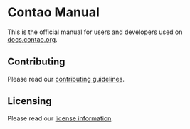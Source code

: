 # Contao Manual

This is the official manual for users and developers used on [docs.contao.org](https://docs.contao.org/).


## Contributing

Please read our [contributing guidelines](CONTRIBUTING.md).


## Licensing

Please read our [license information](LICENSE.md).
